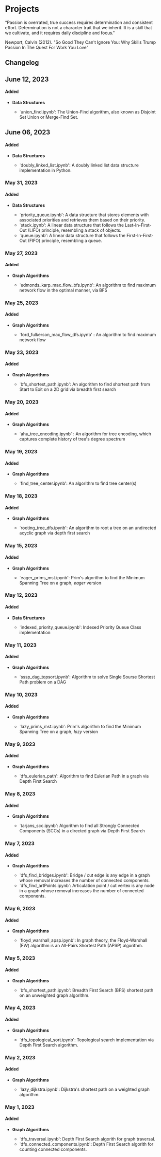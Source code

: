 # Projects
“Passion is overrated, true success requires  determination and consistent effort.  Determination is not a character trait that we  inherit. It is a skill that we cultivate, and it  requires daily discipline and focus."

Newport, Calvin (2012). "So Good They Can't Ignore You: Why Skills Trump Passion In The Quest For Work You Love"


## Changelog

## June 12, 2023

#### Added
- **Data Structures**

    - 'union_find.ipynb': The Union-Find algorithm, also known as Disjoint Set Union or Merge-Find Set.

## June 06, 2023

#### Added
- **Data Structures**

    - 'doubly_linked_list.ipynb': A doubly linked list data structure implementation in Python.

### May 31, 2023

#### Added
- **Data Structures**

    - 'priority_queue.ipynb': A data structure that stores elements with associated priorities and retrieves them based on their priority.
    - 'stack.ipynb': A linear data structure that follows the Last-In-First-Out (LIFO) principle, resembling a stack of objects.
    - 'queue.ipynb': A linear data structure that follows the First-In-First-Out (FIFO) principle, resembling a queue.

### May 27, 2023

#### Added
- **Graph Algorithms**

    - 'edmonds_karp_max_flow_bfs.ipynb': An algorithm to find maximum network flow in the optimal manner, via BFS 

### May 25, 2023

#### Added
- **Graph Algorithms**

    - 'ford_fulkerson_max_flow_dfs.ipynb' : An algorithm to find maximum network flow 

### May 23, 2023

#### Added
- **Graph Algorithms**

    - 'bfs_shortest_path.ipynb': An algorithm to find shortest path from Start to Exit on a 2D grid via breadth first search

### May 20, 2023

#### Added
- **Graph Algorithms**

    - 'ahu_tree_encoding.ipynb' : An algorithm for tree encoding, which captures complete history of tree's degree spectrum

### May 19, 2023

#### Added
- **Graph Algorithms**

    - 'find_tree_center.ipynb': An algorithm to find tree center(s)

### May 18, 2023

#### Added 
- **Graph Algorithms**

    - 'rooting_tree_dfs.ipynb': An algorithm to root a tree on an undirected acyclic graph via depth first search

### May 15, 2023

#### Added
- **Graph Algorithms**

    - 'eager_prims_mst.ipynb': Prim's algorithm to find the Minimum Spanning Tree on a graph, *eager* version

### May 12, 2023

#### Added
- **Data Structures**

    - 'indexed_priority_queue.ipynb': Indexed Priority Queue Class implementation

### May 11, 2023

#### Added
- **Graph Algorithms**

    - 'sssp_dag_topsort.ipynb': Algorithm to solve Single Sourse Shortest Path problem on a DAG

### May 10, 2023

#### Added
- **Graph Algorithms**

    - 'lazy_prims_mst.ipynb': Prim's algorithm to find the Minimum Spanning Tree on a graph, *lazy* version

### May 9, 2023

#### Added
- **Graph Algorithms**

    - 'dfs_eulerian_path': Algorithm to find Eulerian Path in a graph via Depth First Search

### May 8, 2023

#### Added
- **Graph Algorithms**

    - 'tarjans_scc.ipynb': Algorithm to find all Strongly Connected Components (SCCs) in a directed graph via Depth First Search

### May 7, 2023

#### Added
- **Graph Algorithms**

    - 'dfs_find_bridges.ipynb': Bridge / cut edge is any edge in a graph whose removal increases the number of connected components.
    - 'dfs_find_artPoints.ipynb': Articulation point / cut vertex is any node in a graph whose removal increases the number of connected components.

### May 6, 2023

#### Added
- **Graph Algorithms**

    - 'floyd_warshall_apsp.ipynb': In graph theory, the Floyd-Warshall (FW) algorithm is an All-Pairs Shortest Path (APSP) algorithm.

### May 5, 2023

#### Added
- **Graph Algorithms**

    - 'bfs_shortest_path.ipynb': Breadth First Search (BFS) shortest path on an unweighted graph algorithm.

### May 4, 2023

#### Added
- **Graph Algorithms**

    - 'dfs_topological_sort.ipynb': Topological search implementation via Depth First Search algorithm.

### May 2, 2023

#### Added
- **Graph Algorithms**

    - 'lazy_dijkstra.ipynb': Dijkstra's shortest path on a weighted graph algorithm.

### May 1, 2023

#### Added
- **Graph Algorithms**

    - 'dfs_traversal.ipynb': Depth First Search algorith for graph traversal.
    - 'dfs_connected_components.ipynb': Depth First Search algorith for counting connected components.
